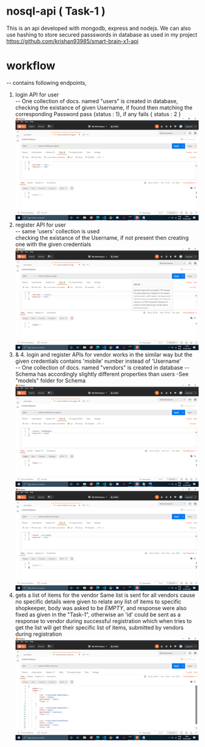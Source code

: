 # nosql-api ( Task-1 )
This is an api developed with mongodb, express and nodejs. We can also use hashing to store secured passswords in database as used in my project https://github.com/krishan93985/smart-brain-x1-api
# workflow
-- contains following endpoints,  
1. login API for user \
 -- One collection of docs. named "users" is created in database, \
 checking the existance of given Username, if found then matching the corresponding Password pass {status : 1}, if any fails { status : 2 } 
![user-register](screenshots/user-register.png)
2. register API for user \
 -- same 'users' collection is used \
 checking the existance of the Username, if not present then creating one with the given credentials
![user-register](screenshots/user-login.png)
3. & 4. login and register APIs for vendor works in the similar way but the given credentials contains 'mobile' number instead of 'Username' \
 -- One collection of docs. named "vendors" is created in database
 -- Schema has accordingly slightly different properties than users -See "models" folder for Schema
![user-register](screenshots/vendor-register.png)
![user-register](screenshots/vendor-login.png)
5. gets a list of items for the vendor 
Same list is sent for all vendors cause no specific details were given to relate any list of items to specific shopkeeper, body was asked to be _EMPTY_, and response were also fixed as given in the "Task-1", otherwise an 'id' could be sent as a response to vendor during successful registration which when tries to get the list will get their specific list of items, submitted by vendors during registration
![user-register](screenshots/vendor-list.png)
